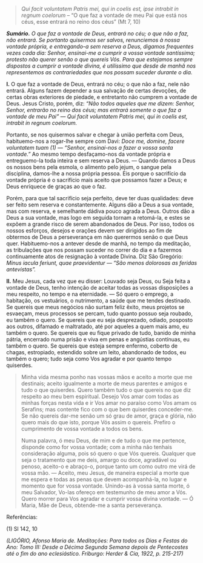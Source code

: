 > *Qui facit voluntatem Patris mei, qui in coelis est, ipse intrabit in regnum coelorum* – “O que faz a vontade de meu Pai que está nos céus, esse entrará no reino dos céus” (Mt 7, 10)

***Sumário.** O que faz a vontade de Deus, entrará no céu; o que não a faz, não entrará. Se portanto quisermos ser salvos, renunciemos à nossa vontade própria, e entregando-a sem reserva a Deus, digamos frequentes vezes cada dia: Senhor, ensinai-me a cumprir a vossa vontade santíssima; protesto não querer senão o que quereis Vós. Para que estejamos sempre dispostos a cumprir a vontade divina, é utilíssimo que desde de manhã nos representemos as contrariedades que nos possam suceder durante o dia.*

**I.** O que faz a vontade de Deus, entrará no céu; o que não a faz, nele não entrará. Alguns fazem depender a sua salvação de certas devoções, de certas obras exteriores de piedade, e entretanto não cumprem a vontade de Deus. Jesus Cristo, porém, diz: *“Não todos aqueles que me dizem: Senhor, Senhor, entrarão no reino dos céus; mas entrará somente o que faz a vontade de meu Pai” — Qui facit voluntatem Patris mei, qui in coelis est, intrabit in regnum coelorum.*

Portanto, se nos quisermos salvar e chegar à união perfeita com Deus, habituemo-nos a rogar-lhe sempre com Davi: *Doce me, domine, facere voluntatem tuam (1) — “Senhor, ensinai-nos a fazer a vossa santa vontade.”* Ao mesmo tempo desfaçamo-nos da vontade própria e entreguemo-la toda inteira e sem reserva a Deus. — Quando damos a Deus os nossos bens pela esmola, o alimento pelo jejum, o sangue pela disciplina, damos-lhe a nossa própria pessoa. Eis porque o sacrifício da vontade própria é o sacrifício mais aceito que possamos fazer a Deus; e Deus enriquece de graças ao que o faz.

Porém, para que tal sacrifício seja perfeito, deve ter duas qualidades: deve ser feito sem reserva e constantemente. Alguns dão a Deus a sua vontade, mas com reserva, e semelhante dádiva pouco agrada a Deus. Outros dão a Deus a sua vontade, mas logo em seguida tornam a retomá-la, e estes se expõem a grande risco de serem abandonados de Deus. Por isso, todos os nossos esforços, desejos e orações devem ser dirigidos ao fim de obtermos de Deus a perseverança em não querermos senão o que Deus quer. Habituemo-nos a antever desde de manhã, no tempo da meditação, as tribulações que nos possam suceder no correr do dia e a fazermos continuamente atos de resignação à vontade Divina. Diz São Gregório: *Minus iacula feriunt, quae praevidentur — “São menos dolorosas as feridas antevistas”.*

**II.** Meu Jesus, cada vez que eu disser: Louvado seja Deus, ou Seja feita a vontade de Deus, tenho intenção de aceitar todas as vossas disposições a meu respeito, no tempo e na eternidade. — Só quero o emprego, a habitação, os vestuários, o nutrimento, a saúde que me tendes destinado. Se quereis que meus negócios não surtam feliz êxito, meus projetos se esvaeçam, meus processos se percam, tudo quanto possuo seja roubado, eu também o quero. Se quereis que eu seja desprezado, odiado, posposto aos outros, difamado e maltratado, até por aqueles a quem mais amo, eu também o quero. Se quereis que eu fique privado de tudo, banido de minha pátria, encerrado numa prisão e viva em penas e angústias contínuas, eu também o quero. Se quereis que esteja sempre enfermo, coberto de chagas, estropiado, estendido sobre um leito, abandonado de todos, eu também o quero; tudo seja como Vos agradar e por quanto tempo quiserdes.

> Minha vida mesma ponho nas vossas mãos e aceito a morte que me destinais; aceito igualmente a morte de meus parentes e amigos e tudo o que quiserdes. Quero também tudo o que quereis no que diz respeito ao meu bem espiritual. Desejo Vos amar com todas as minhas forças nesta vida e ir Vos amar no paraíso como Vos amam os Serafins; mas contente fico com o que bem quiserdes conceder-me. Se não quereis dar-me senão um só grau de amor, graça e glória, não quero mais do que isto, porque Vós assim o quereis. Prefiro o cumprimento de vossa vontade a todos os bens.
>
> Numa palavra, ó meu Deus, de mim e de tudo o que me pertence, disponde como for vossa vontade; com a minha não tenhais consideração alguma, pois só quero o que Vós quereis. Qualquer que seja o tratamento que me deis, amargo ou doce, agradável ou penoso, aceito-o e abraço-o, porque tanto um como outro me virá de vossa mão. — Aceito, meu Jesus, de maneira especial a morte que me espera e todas as penas que devem acompanhá-la, no lugar e momento que for vossa vontade. Unindo-as à vossa santa morte, ó meu Salvador, Vo-las ofereço em testemunho de meu amor a Vós. Quero morrer para Vos agradar e cumprir vossa divina vontade. — Ó Maria, Mãe de Deus, obtende-me a santa perseverança.

Referências:

\(1\) Sl 142, 10

*(LIGÓRIO, Afonso Maria de. Meditações: Para todos os Dias e Festas do Ano: Tomo III: Desde a Décima Segunda Semana depois de Pentecostes até o fim do ano eclesiástico. Friburgo: Herder & Cia, 1922, p. 215-217)*
